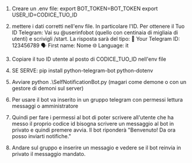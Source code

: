 1. Creare un .env file:
export BOT_TOKEN=BOT_TOKEN
export USER_ID=CODICE_TUO_ID

2. mettere i dati corretti nell'env file. In particolare l'ID. Per ottenere il Tuo ID Telegram: Vai su @userinfobot (quello con centinaia di migliaia di utenti) e scrivigli /start.
La risposta sarà del tipo: 
👤 Your Telegram ID: 123456789
🗣 First name: Nome
🌐 Language: it

3. Copiare il tuo ID utente al posto di CODICE_TUO_ID nell'env file
3. SE SERVE: pip install python-telegram-bot python-dotenv
4. Avviare python .\SelfNotificationBot.py (magari come demone o con un gestore di demoni sul server)
5. Per usare il bot va inserito in un gruppo telegram con permessi lettura messaggi o amministratore
6. Quindi per fare i permessi al bot di poter scrivere all'utente che ha messo il proprio codice id bisogna scrivere un messaggio al bot in privato e quindi premere avvia. Il bot riponderà "Benvenuto! Da ora posso inviarti notifiche."
7. Andare sul gruppo e inserire un messagio e vedere se il bot reinvia in privato il messaggio mandato.
